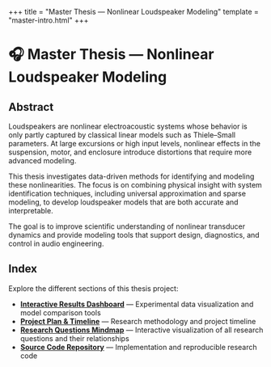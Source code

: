 +++
title = "Master Thesis — Nonlinear Loudspeaker Modeling"
template = "master-intro.html"
+++

# 🎧 Master Thesis — Nonlinear Loudspeaker Modeling

## Abstract

Loudspeakers are nonlinear electroacoustic systems whose behavior is only partly captured by classical linear models such as Thiele–Small parameters. At large excursions or high input levels, nonlinear effects in the suspension, motor, and enclosure introduce distortions that require more advanced modeling.

This thesis investigates data-driven methods for identifying and modeling these nonlinearities. The focus is on combining physical insight with system identification techniques, including universal approximation and sparse modeling, to develop loudspeaker models that are both accurate and interpretable.

The goal is to improve scientific understanding of nonlinear transducer dynamics and provide modeling tools that support design, diagnostics, and control in audio engineering.

## Index

Explore the different sections of this thesis project:

- **[Interactive Results Dashboard](results/)** — Experimental data visualization and model comparison tools
- **[Project Plan & Timeline](plan/)** — Research methodology and project timeline
- **[Research Questions Mindmap](mindmap/)** — Interactive visualization of all research questions and their relationships  
- **[Source Code Repository](https://github.com/johtok)** — Implementation and reproducible research code

